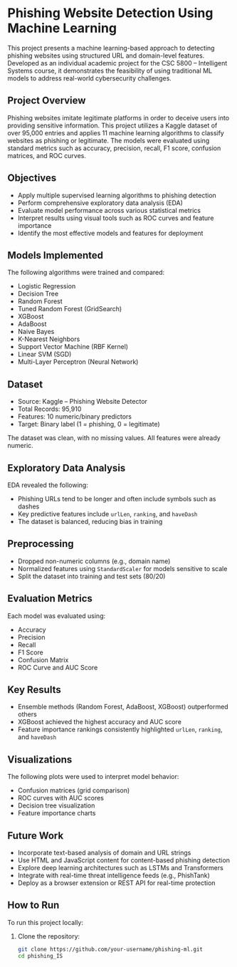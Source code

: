 # Phishing Website Detection Using Machine Learning

This project presents a machine learning-based approach to detecting phishing websites using structured URL and domain-level features. Developed as an individual academic project for the CSC 5800 – Intelligent Systems course, it demonstrates the feasibility of using traditional ML models to address real-world cybersecurity challenges.

## Project Overview

Phishing websites imitate legitimate platforms in order to deceive users into providing sensitive information. This project utilizes a Kaggle dataset of over 95,000 entries and applies 11 machine learning algorithms to classify websites as phishing or legitimate. The models were evaluated using standard metrics such as accuracy, precision, recall, F1 score, confusion matrices, and ROC curves.

## Objectives

- Apply multiple supervised learning algorithms to phishing detection
- Perform comprehensive exploratory data analysis (EDA)
- Evaluate model performance across various statistical metrics
- Interpret results using visual tools such as ROC curves and feature importance
- Identify the most effective models and features for deployment

## Models Implemented

The following algorithms were trained and compared:

- Logistic Regression
- Decision Tree
- Random Forest
- Tuned Random Forest (GridSearch)
- XGBoost
- AdaBoost
- Naive Bayes
- K-Nearest Neighbors
- Support Vector Machine (RBF Kernel)
- Linear SVM (SGD)
- Multi-Layer Perceptron (Neural Network)

## Dataset

- Source: Kaggle – Phishing Website Detector
- Total Records: 95,910
- Features: 10 numeric/binary predictors
- Target: Binary label (1 = phishing, 0 = legitimate)

The dataset was clean, with no missing values. All features were already numeric.

## Exploratory Data Analysis

EDA revealed the following:

- Phishing URLs tend to be longer and often include symbols such as dashes
- Key predictive features include `urlLen`, `ranking`, and `haveDash`
- The dataset is balanced, reducing bias in training

## Preprocessing

- Dropped non-numeric columns (e.g., domain name)
- Normalized features using `StandardScaler` for models sensitive to scale
- Split the dataset into training and test sets (80/20)

## Evaluation Metrics

Each model was evaluated using:

- Accuracy
- Precision
- Recall
- F1 Score
- Confusion Matrix
- ROC Curve and AUC Score

## Key Results

- Ensemble methods (Random Forest, AdaBoost, XGBoost) outperformed others
- XGBoost achieved the highest accuracy and AUC score
- Feature importance rankings consistently highlighted `urlLen`, `ranking`, and `haveDash`

## Visualizations

The following plots were used to interpret model behavior:

- Confusion matrices (grid comparison)
- ROC curves with AUC scores
- Decision tree visualization
- Feature importance charts

## Future Work

- Incorporate text-based analysis of domain and URL strings
- Use HTML and JavaScript content for content-based phishing detection
- Explore deep learning architectures such as LSTMs and Transformers
- Integrate with real-time threat intelligence feeds (e.g., PhishTank)
- Deploy as a browser extension or REST API for real-time protection

## How to Run

To run this project locally:

1. Clone the repository:
   ```bash
   git clone https://github.com/your-username/phishing-ml.git
   cd phishing_IS
